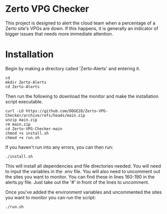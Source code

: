 # Zerto VPG Checker

This project is designed to alert the cloud team when a percentage of a Zerto site's VPGs are down. If this happens, it is generally an indicator of bigger issues that needs more immediate attention.

# Installation

Begin by making a directory called 'Zerto-Alerts' and entering it.

```
cd
mkdir Zerto-Alerts
cd Zerto-Alerts
```

Then run the following to download the monitor and make the installation script executable.

```
curl -LO https://github.com/DOGE28/Zerto-VPG-Checker/archive/refs/heads/main.zip
unzip main.zip
rm main.zip
cd Zerto-VPG-Checker-main
chmod +x install.sh
chmod +x run.sh
```

If you haven't run into any errors, you can then run:

```
./install.sh
```

This will install all dependencies and file directories needed. You will need to input the variables in the .env file.
You will also need to uncomment out the sites you want to monitor. You can find these in lines 160-190 in the alerts.py file. Just take out the '#' in front of the lines to uncomment.

Once you've added the environment variables and uncommented the sites you want to monitor you can run the script:

```
./run.sh
```